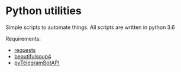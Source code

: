 # Python utilities
Simple scripts to automate things. All scripts are written in python 3.6

Requirements:
* [requests](http://docs.python-requests.org/en/master/)
* [beautifulsoup4](https://www.crummy.com/software/BeautifulSoup/bs4/doc/)
* [pyTelegramBotAPI](https://github.com/eternnoir/pyTelegramBotAPI)
